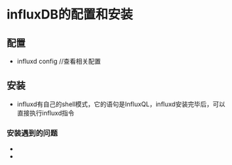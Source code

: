 # influxDB的配置和安装
## 配置
- influxd config   //查看相关配置

## 安装
- influxd有自己的shell模式，它的语句是InfluxQL，influxd安装完毕后，可以直接执行influxd指令

### 安装遇到的问题
- 
- 